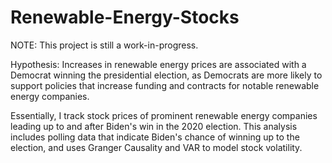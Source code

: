 # Renewable-Energy-Stocks

NOTE: This project is still a work-in-progress.

Hypothesis: Increases in renewable energy prices are associated with a Democrat winning the presidential election, as Democrats are more likely to support policies that increase funding and contracts for notable renewable energy companies.

Essentially, I track stock prices of prominent renewable energy companies leading up to and after Biden's win in the 2020 election. This analysis includes polling data that indicate Biden's chance of winning up to the election, and uses Granger Causality and VAR to model stock volatility.
